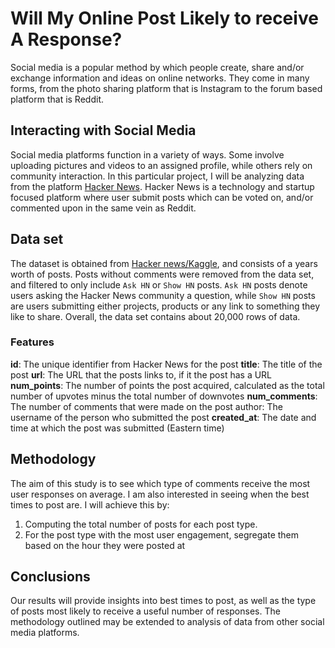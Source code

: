 # Will My Online Post Likely to receive A Response?

Social media is a popular method by which people create, share and/or exchange information and ideas on online networks. They come in many forms, from the photo sharing platform that is Instagram to the forum based platform that is Reddit.

## Interacting with Social Media
Social media platforms function in a variety of ways. Some involve uploading pictures and videos to an assigned profile, while others rely on community interaction. In this particular project, I will be analyzing data from the platform [Hacker News](https://news.ycombinator.com/). Hacker News is a technology and startup focused platform where user submit posts which can be voted on, and/or commented upon in the same vein as Reddit.

## Data set
The dataset is obtained from [Hacker news/Kaggle](https://www.kaggle.com/hacker-news/hacker-news-posts), and consists of a years worth of posts. Posts without comments were removed from the data set, and filtered to only include `Ask HN` or `Show HN` posts. `Ask HN` posts denote users asking the Hacker News community a question, while `Show HN` posts are users submitting either projects, products or any link to something they like to share. Overall, the data set contains about 20,000 rows of data.

### Features
**id**: The unique identifier from Hacker News for the post
**title**: The title of the post
**url**: The URL that the posts links to, if it the post has a URL
**num_points**: The number of points the post acquired, calculated as the total number of upvotes minus the total number of downvotes
**num_comments**: The number of comments that were made on the post
author: The username of the person who submitted the post
**created_at**: The date and time at which the post was submitted (Eastern time)


## Methodology
The aim of this study is to see which type of comments receive the most user responses on average. I am also interested in seeing when the best times to post are. I will achieve this by:

1.  Computing the total number of posts for each post type.
2.  For the post type with the most user engagement, segregate them based on the hour they were posted at

## Conclusions
Our results will provide insights into best times to post, as well as the type of posts most likely to receive a useful number of responses. The methodology outlined may be extended to analysis of data from other social media platforms.
